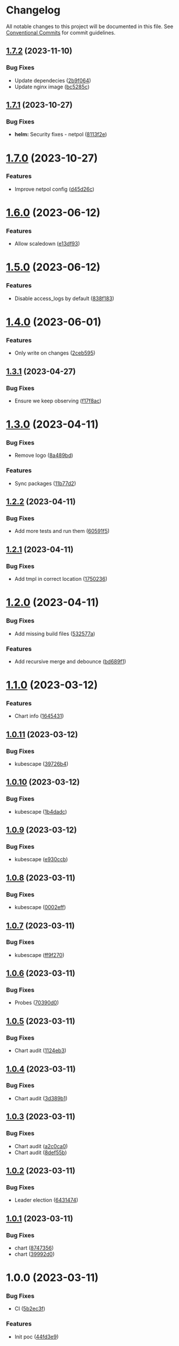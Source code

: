 # Changelog

All notable changes to this project will be documented in this file. See
[Conventional Commits](https://conventionalcommits.org) for commit guidelines.

## [1.7.2](https://github.com/stenic/well-known/compare/v1.7.1...v1.7.2) (2023-11-10)


### Bug Fixes

* Update dependecies ([2b9f064](https://github.com/stenic/well-known/commit/2b9f064f033ee0661c56a75e7a44a39eddbe8b5e))
* Update nginx image ([bc5285c](https://github.com/stenic/well-known/commit/bc5285c694e4208a103b170ef75d804a0fe17968))

## [1.7.1](https://github.com/stenic/well-known/compare/v1.7.0...v1.7.1) (2023-10-27)


### Bug Fixes

* **helm:** Security fixes - netpol ([8113f2e](https://github.com/stenic/well-known/commit/8113f2e0c33ba4b19c71a6710c1974bb3ef696e5))

# [1.7.0](https://github.com/stenic/well-known/compare/v1.6.0...v1.7.0) (2023-10-27)


### Features

* Improve netpol config ([d45d26c](https://github.com/stenic/well-known/commit/d45d26cef43e9fc658496d640e908ca4ceacd617))

# [1.6.0](https://github.com/stenic/well-known/compare/v1.5.0...v1.6.0) (2023-06-12)


### Features

* Allow scaledown ([e13df93](https://github.com/stenic/well-known/commit/e13df93dd8dec00b2fe392a92bb68c3d2ae10a23))

# [1.5.0](https://github.com/stenic/well-known/compare/v1.4.0...v1.5.0) (2023-06-12)


### Features

* Disable access_logs by default ([838f183](https://github.com/stenic/well-known/commit/838f18395c2b2ee686246ada6d303478af980965))

# [1.4.0](https://github.com/stenic/well-known/compare/v1.3.1...v1.4.0) (2023-06-01)


### Features

* Only write on changes ([2ceb595](https://github.com/stenic/well-known/commit/2ceb595dc365b57325efd6b94fb20e6a98529ab8))

## [1.3.1](https://github.com/stenic/well-known/compare/v1.3.0...v1.3.1) (2023-04-27)


### Bug Fixes

* Ensure we keep observing ([f17f8ac](https://github.com/stenic/well-known/commit/f17f8acfef6256d7f3f81f1ae772b635d09e7d11))

# [1.3.0](https://github.com/stenic/well-known/compare/v1.2.2...v1.3.0) (2023-04-11)


### Bug Fixes

* Remove logo ([8a489bd](https://github.com/stenic/well-known/commit/8a489bd0fa35c7f2cb10b236ddc4cc3aa72ce95e))


### Features

* Sync packages ([11b77d2](https://github.com/stenic/well-known/commit/11b77d2044541b1c5fce32a3946d4d7b86b9c9df))

## [1.2.2](https://github.com/stenic/well-known/compare/v1.2.1...v1.2.2) (2023-04-11)


### Bug Fixes

* Add more tests and run them ([60591f5](https://github.com/stenic/well-known/commit/60591f5f8b1f1d6aa2a9727796fd212ded0a8fba))

## [1.2.1](https://github.com/stenic/well-known/compare/v1.2.0...v1.2.1) (2023-04-11)


### Bug Fixes

* Add tmpl in correct location ([1750236](https://github.com/stenic/well-known/commit/17502367f9d86092e6f1da16cbdcf166726a18a8))

# [1.2.0](https://github.com/stenic/well-known/compare/v1.1.0...v1.2.0) (2023-04-11)


### Bug Fixes

* Add missing build files ([532577a](https://github.com/stenic/well-known/commit/532577a12ab9207992d61b9920b3669bb2a4685f))


### Features

* Add recursive merge and debounce ([bd689f1](https://github.com/stenic/well-known/commit/bd689f1bb8fce98b3724b0a61a60ec8d4d951867))

# [1.1.0](https://github.com/stenic/well-known/compare/v1.0.11...v1.1.0) (2023-03-12)


### Features

* Chart info ([1645431](https://github.com/stenic/well-known/commit/1645431d2fed527aa45c064fd6132f27af53c36e))

## [1.0.11](https://github.com/stenic/well-known/compare/v1.0.10...v1.0.11) (2023-03-12)


### Bug Fixes

* kubescape ([39726b4](https://github.com/stenic/well-known/commit/39726b4ef9a7a12f8f5c56a614410c08a3a85a1f))

## [1.0.10](https://github.com/stenic/well-known/compare/v1.0.9...v1.0.10) (2023-03-12)


### Bug Fixes

* kubescape ([1b4dadc](https://github.com/stenic/well-known/commit/1b4dadc883d1e8231ae29cbd4f4c6358a280fbb4))

## [1.0.9](https://github.com/stenic/well-known/compare/v1.0.8...v1.0.9) (2023-03-12)


### Bug Fixes

* kubescape ([e930ccb](https://github.com/stenic/well-known/commit/e930ccb55cf1c2c610a92d271ee4be07fa878830))

## [1.0.8](https://github.com/stenic/well-known/compare/v1.0.7...v1.0.8) (2023-03-11)


### Bug Fixes

* kubescape ([0002eff](https://github.com/stenic/well-known/commit/0002eff70a3d708ab1275e429ed948b28b14a516))

## [1.0.7](https://github.com/stenic/well-known/compare/v1.0.6...v1.0.7) (2023-03-11)


### Bug Fixes

* kubescape ([ff9f270](https://github.com/stenic/well-known/commit/ff9f2705d74189bdebd3886bfb05ee027e78ad3b))

## [1.0.6](https://github.com/stenic/well-known/compare/v1.0.5...v1.0.6) (2023-03-11)


### Bug Fixes

* Probes ([70390d0](https://github.com/stenic/well-known/commit/70390d038995d46638fe33d1fc2bfd460df535f6))

## [1.0.5](https://github.com/stenic/well-known/compare/v1.0.4...v1.0.5) (2023-03-11)


### Bug Fixes

* Chart audit ([1124eb3](https://github.com/stenic/well-known/commit/1124eb3714459e45c88a0baf238e5a4988446530))

## [1.0.4](https://github.com/stenic/well-known/compare/v1.0.3...v1.0.4) (2023-03-11)


### Bug Fixes

* Chart audit ([3d389b1](https://github.com/stenic/well-known/commit/3d389b105233f55422c66ae44f7aabfed7a0e6a2))

## [1.0.3](https://github.com/stenic/well-known/compare/v1.0.2...v1.0.3) (2023-03-11)


### Bug Fixes

* Chart audit ([a2c0ca0](https://github.com/stenic/well-known/commit/a2c0ca02db611fac143ef412b25903da4aaf5006))
* Chart audit ([8def55b](https://github.com/stenic/well-known/commit/8def55bfe6b54fe6b4cf70b36085cd5bee4b4562))

## [1.0.2](https://github.com/stenic/well-known/compare/v1.0.1...v1.0.2) (2023-03-11)


### Bug Fixes

* Leader election ([6431474](https://github.com/stenic/well-known/commit/643147495110524eb68ae347f99ea9a32f090f60))

## [1.0.1](https://github.com/stenic/well-known/compare/v1.0.0...v1.0.1) (2023-03-11)


### Bug Fixes

* chart ([8747356](https://github.com/stenic/well-known/commit/8747356888f18181fbcb41cc4c18d5b891788145))
* chart ([39992d0](https://github.com/stenic/well-known/commit/39992d0c4b98cca313e5d244cb62f0b8891d0966))

# 1.0.0 (2023-03-11)


### Bug Fixes

* CI ([5b2ec3f](https://github.com/stenic/well-known/commit/5b2ec3f0a36473f09cbd3d661b00ccbf1185fd1e))


### Features

* Init poc ([44fd3e9](https://github.com/stenic/well-known/commit/44fd3e91001db132d52019efe2b6c674025f5f23))
